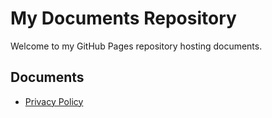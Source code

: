 # My Documents Repository

Welcome to my GitHub Pages repository hosting documents.

## Documents

- [Privacy Policy](./privacy/PrivacyPolicy.pdf)

  
